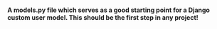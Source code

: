 #### A models.py file which serves as a good starting point for a Django custom user model. This should be the first step in any project!
